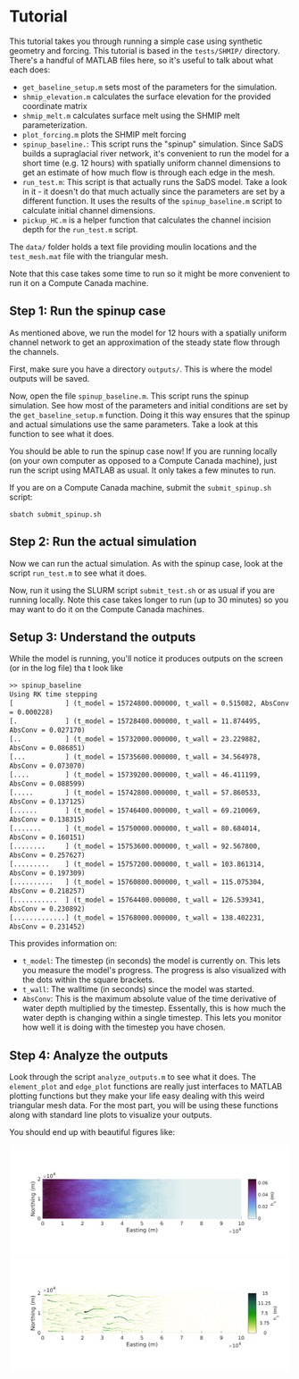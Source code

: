 # Tutorial
This tutorial takes you through running a simple case using synthetic geometry and forcing. This tutorial is based in the `tests/SHMIP/` directory. There's a handful of MATLAB files here, so it's useful to talk about what each does:

 * `get_baseline_setup.m` sets most of the parameters for the simulation.
 * `shmip_elevation.m` calculates the surface elevation for the provided coordinate matrix
 * `shmip_melt.m` calculates surface melt using the SHMIP melt parameterization.
 * `plot_forcing.m` plots the SHMIP melt forcing
 * `spinup_baseline.`: This script runs the "spinup" simulation. Since SaDS builds a supraglacial river network, it's convenient to run the model for a short time (e.g. 12 hours) with spatially uniform channel dimensions to get an estimate of how much flow is through each edge in the mesh.
 * `run_test.m`: This script is that actually runs the SaDS model. Take a look in it - it doesn't do that much actually since the parameters are set by a different function. It uses the results of the `spinup_baseline.m` script to calculate initial channel dimensions.
 * `pickup_HC.m` is a helper function that calculates the channel incision depth for the `run_test.m` script.

The `data/` folder holds a text file providing moulin locations and the `test_mesh.mat` file with the triangular mesh.

Note that this case takes some time to run so it might be more convenient to run it on a Compute Canada machine.

## Step 1: Run the spinup case
As mentioned above, we run the model for 12 hours with a spatially uniform channel network to get an approximation of the steady state flow through the channels.

First, make sure you have a directory `outputs/`. This is where the model outputs will be saved.

Now, open the file `spinup_baseline.m`. This script runs the spinup simulation. See how most of the parameters and initial conditions are set by the `get_baseline_setup.m` function. Doing it this way ensures that the spinup and actual simulations use the same parameters. Take a look at this function to see what it does.

You should be able to run the spinup case now! If you are running locally (on your own computer as opposed to a Compute Canada machine), just run the script using MATLAB as usual. It only takes a few minutes to run.

If you are on a Compute Canada machine, submit the `submit_spinup.sh` script:

```
sbatch submit_spinup.sh
```

## Step 2: Run the actual simulation
Now we can run the actual simulation. As with the spinup case, look at the script `run_test.m` to see what it does.

Now, run it using the SLURM script `submit_test.sh` or as usual if you are running locally. Note this case takes longer to run (up to 30 minutes) so you may want to do it on the Compute Canada machines.

## Setup 3: Understand the outputs
While the model is running, you'll notice it produces outputs on the screen (or in the log file) tha t look like

```
>> spinup_baseline
Using RK time stepping
[             ] (t_model = 15724800.000000, t_wall = 0.515082, AbsConv = 0.000228)
[.            ] (t_model = 15728400.000000, t_wall = 11.874495, AbsConv = 0.027170)
[..           ] (t_model = 15732000.000000, t_wall = 23.229882, AbsConv = 0.086851)
[...          ] (t_model = 15735600.000000, t_wall = 34.564978, AbsConv = 0.073070)
[....         ] (t_model = 15739200.000000, t_wall = 46.411199, AbsConv = 0.088599)
[.....        ] (t_model = 15742800.000000, t_wall = 57.860533, AbsConv = 0.137125)
[......       ] (t_model = 15746400.000000, t_wall = 69.210069, AbsConv = 0.138315)
[.......      ] (t_model = 15750000.000000, t_wall = 80.684014, AbsConv = 0.160151)
[........     ] (t_model = 15753600.000000, t_wall = 92.567800, AbsConv = 0.257627)
[.........    ] (t_model = 15757200.000000, t_wall = 103.861314, AbsConv = 0.197309)
[..........   ] (t_model = 15760800.000000, t_wall = 115.075304, AbsConv = 0.218257)
[...........  ] (t_model = 15764400.000000, t_wall = 126.539341, AbsConv = 0.230892)
[.............] (t_model = 15768000.000000, t_wall = 138.402231, AbsConv = 0.231452)
```

This provides information on:

 * `t_model`: The timestep (in seconds) the model is currently on. This lets you measure the model's progress. The progress is also visualized with the dots within the square brackets.
 * `t_wall`: The walltime (in seconds) since the model was started.
 * `AbsConv`: This is the maximum absolute value of the time derivative of water depth multiplied by the timestep. Essentally, this is how much the water depth is changing within a single timestep. This lets you monitor how well it is doing with the timestep you have chosen.

## Step 4: Analyze the outputs
Look through the script `analyze_outputs.m` to see what it does. The `element_plot` and `edge_plot` functions are really just interfaces to MATLAB plotting functions but they make your life easy dealing with this weird triangular mesh data. For the most part, you will be using these functions along with standard line plots to visualize your outputs.

You should end up with beautiful figures like:

![](images/fig_hs.png)
![](images/fig_qc.png)
